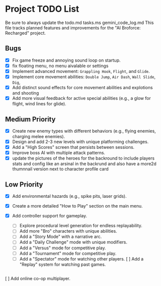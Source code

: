 # Project TODO List
Be sure to always update the todo.md tasks.ms gemini_code_log.md
This file tracks planned features and improvements for the "AI Broforce: Recharged" project.

## Bugs
- [x] Fix game freeze and annoying sound loop on startup.
- [x] fix floating menu, no menu aivalable or settings
- [x] Implement advanced movement: `Grappling Hook`, `Flight`, and `Glide`.
- [x] Implement core movement abilities: `Double Jump`, `Air Dash`, `Wall Slide`, `Dig`, 
- [x] Add distinct sound effects for core movement abilities and explotions and shooting
- [x] Add more visual feedback for active special abilities (e.g., a glow for flight, wind lines for glide).

## Medium Priority
- [x] Create new enemy types with different behaviors (e.g., flying enemies, charging melee enemies).
- [x] Design and add 2-3 new levels with unique platforming challenges.
- [x] Add a "High Scores" screen that persists between sessions.
- [x] Improve boss AI with multiple attack patterns.
- [x] update the pictures of the heroes for the backround to include players stats and config like an arsinal in the backrund and also have a more2d thumnnail version next to character profile card

## Low Priority
- [x] Add environmental hazards (e.g., spike pits, laser grids).
- [x] Create a more detailed "How to Play" section on the main menu.
- [x] Add controller support for gameplay.


   - [ ] Explore procedural level generation for endless replayability.
   - [ ] Add more "Bro" characters with unique abilities.
   - [ ] Add a "Story Mode" with a narrative arc.
   - [ ] Add a "Daily Challenge" mode with unique modifiers.
   - [ ] Add a "Versus" mode for competitive play.
   - [ ] Add a "Tournament" mode for competitive play.
   - [ ] Add a "Spectator" mode for watching other players.
   [ ] Add a "Replay" system for watching past games.
##
   [ ] Add online co-op multiplayer.